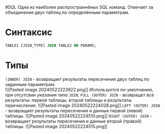 #SQL
Одна из наиболее распространнёных SQL команд.
Отвечает за объединение двух таблиц по определённым параметрам.
# Синтаксис

```sql
TABLE1 [JOIN_TYPE] JOIN TABLE2 ON PARAMS;
```

# Типы

`(INNER) JOIN` - возвращает результаты пересечения двух таблиц по заданным параметрам.  
![[Pasted image 20240522223922.png]]
*Используется по-умолчанию, при отсутсвии указания типа `JOIN`;*
`FULL (OUTER) JOIN` - возвращет все результаты: первой таблицы, второй таблицы и результаты перечисления.
![[Pasted image 20240522224028.png]]
`LEFT (OUTER) JOIN` - возвращает результаты пересечения и данные первой (левой) таблицы. 
![[Pasted image 20240522224510.png]]
`RIGHT (OUTER) JOIN` - возвращает результаты пересечения и данные второй (правой) таблицы.
![[Pasted image 20240522224515.png]]